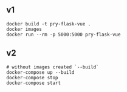 
## v1
    docker build -t pry-flask-vue .
    docker images
    docker run --rm -p 5000:5000 pry-flask-vue

## v2

    # without images created `--build`
    docker-compose up --build
    docker-compose stop
    docker-compose start
